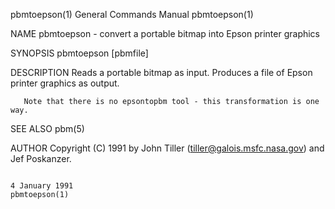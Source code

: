 pbmtoepson(1)                                                                            General Commands Manual                                                                            pbmtoepson(1)

NAME
       pbmtoepson - convert a portable bitmap into Epson printer graphics

SYNOPSIS
       pbmtoepson [pbmfile]

DESCRIPTION
       Reads a portable bitmap as input.  Produces a file of Epson printer graphics as output.

       Note that there is no epsontopbm tool - this transformation is one way.

SEE ALSO
       pbm(5)

AUTHOR
       Copyright (C) 1991 by John Tiller (tiller@galois.msfc.nasa.gov) and Jef Poskanzer.

                                                                                              4 January 1991                                                                                pbmtoepson(1)
